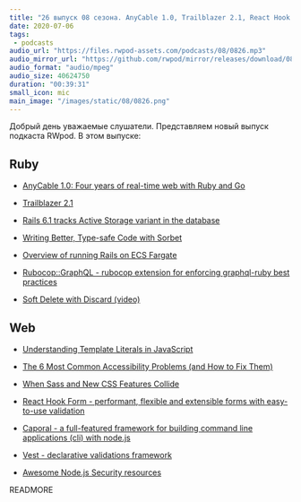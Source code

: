 ```yaml
---
title: "26 выпуск 08 сезона. AnyCable 1.0, Trailblazer 2.1, React Hook Form, Rubocop::GraphQL, Caporal, Vest и прочее"
date: 2020-07-06
tags:
 - podcasts
audio_url: "https://files.rwpod-assets.com/podcasts/08/0826.mp3"
audio_mirror_url: "https://github.com/rwpod/mirror/releases/download/08.26/0826.mp3"
audio_format: "audio/mpeg"
audio_size: 40624750
duration: "00:39:31"
small_icon: mic
main_image: "/images/static/08/0826.png"
---
```


Добрый день уважаемые слушатели. Представляем новый выпуск подкаста RWpod. В этом выпуске:

## Ruby

 - [AnyCable 1.0: Four years of real-time web with Ruby and Go](https://evilmartians.com/chronicles/anycable-1-0-four-years-of-real-time-web-with-ruby-and-go)
 - [Trailblazer 2.1](https://trailblazer.to/2.1/blog.html)
 - [Rails 6.1 tracks Active Storage variant in the database](https://blog.bigbinary.com/2020/06/30/rails-6-1-tracks-active-storage-variant-in-the-database.html)
 - [Writing Better, Type-safe Code with Sorbet](https://engineering.shopify.com/blogs/engineering/writing-better-type-safe-code-with-sorbet)


 - [Overview of running Rails on ECS Fargate](https://www.marionzualo.com/2020/07/03/overview-of-running-rails-on-ecs-fargate/)
 - [Rubocop::GraphQL - rubocop extension for enforcing graphql-ruby best practices](https://github.com/DmitryTsepelev/rubocop-graphql)
 - [Soft Delete with Discard (video)](https://www.driftingruby.com/episodes/soft-delete-with-discard)

## Web

 - [Understanding Template Literals in JavaScript](https://www.taniarascia.com/understanding-template-literals/)
 - [The 6 Most Common Accessibility Problems (and How to Fix Them)](https://blog.scottlogic.com/2020/07/02/6-most-common-accessibility-problems.html)
 - [When Sass and New CSS Features Collide](https://css-tricks.com/when-sass-and-new-css-features-collide/)


 - [React Hook Form - performant, flexible and extensible forms with easy-to-use validation](https://react-hook-form.com/)
 - [Caporal - a full-featured framework for building command line applications (cli) with node.js](https://github.com/mattallty/Caporal.js)
 - [Vest - declarative validations framework](https://ealush.com/vest/#/)
 - [Awesome Node.js Security resources](https://github.com/lirantal/awesome-nodejs-security)

READMORE
